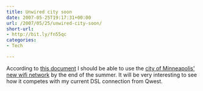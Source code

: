 ```yaml
---
title: Unwired city soon
date: 2007-05-25T19:17:31+00:00
url: /2007/05/25/unwired-city-soon/
short-url:
- http://bit.ly/fn55qc
categories:
- Tech

---
```

<div class='microid-mailto+http:sha1:5ec972942e8ce4fe783f6b746db94ae8d61d8e55'>

According to <a href="http://www.ci.minneapolis.mn.us/wirelessminneapolis/WirelessMapTimeline_Jan07.pdf">this document</a> I should be able to use the <a href="http://www.ci.minneapolis.mn.us/wirelessminneapolis/">city of Minneapolis' new wifi network</a> by the end of the summer. It will be very interesting to see how it competes with my current DSL connection from Qwest.

